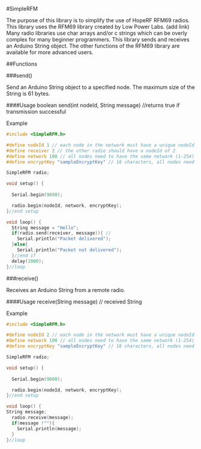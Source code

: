 #SimpleRFM

The purpose of this library is to simplify the use of HopeRF RFM69 radios. This library uses the RFM69 library created by Low Power Labs. (add link)
Many radio libraries use char arrays and/or c strings which can be overly complex for many beginner programmers.
This library sends and receives an Arduino String object. The other functions of the RFM69 library are available for more advanced users.

##Functions

###send()

Send an Arduino String object to a specified node. The maximum size of the String is 61 bytes.

####Usage
boolean send(int nodeId, String message) //returns true if transmission successful

Example
```c++
#include <SimpleRFM.h>

#define nodeId 1 // each node in the network must have a unique nodeId (1-254)
#define receiver 2 // the other radio should have a nodeId of 2
#define network 100 // all nodes need to have the same network (1-254)
#define encryptKey "sampleEncryptKey" // 16 characters, all nodes need to have the same encryptKey

SimpleRFM radio;

void setup() {
  
  Serial.begin(9600);

  radio.begin(nodeId, network, encryptKey);
}//end setup

void loop() {
  String message = "Hello";
  if(radio.send(receiver, message)){ //
	Serial.println("Packet delivered");
  }else{
	Serial.println("Packet not delivered");
  }//end if
  delay(1000);
}//loop
```

###receive()

Receives an Arduino String from a remote radio.

####Usage
receive(String message) // received String

Example
```c++
#include <SimpleRFM.h>

#define nodeId 2 // each node in the network must have a unique nodeId (1-254)
#define network 100 // all nodes need to have the same network (1-254)
#define encryptKey "sampleEncryptKey" // 16 characters, all nodes need to have the same encryptKey

SimpleRFM radio;

void setup() {
  
  Serial.begin(9600);

  radio.begin(nodeId, network, encryptKey);
}//end setup

void loop() {
String message;
  radio.receive(message);
  if(message !""){
    Serial.println(message);
  }
}//loop
```
